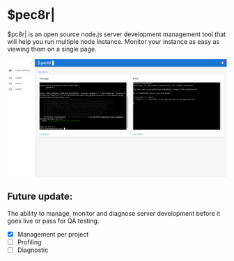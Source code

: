 # $pec8r|

$pc8r| is an open source node.js server development management tool that will help you run multiple node instance. Monitor your instance as easy as viewing them on a single page.

![alt text for screen readers](./public/screens-1.png "Text to show on mouseover")

## Future update:

The ability to manage, monitor and diagnose server development before it goes live or pass for QA testing.

- [x] Management per project
- [ ] Profiling
- [ ] Diagnostic
